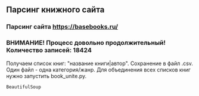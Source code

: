 ## Парсинг книжного сайта
### Парсинг сайта https://basebooks.ru/
### ВНИМАНИЕ! Процесс довольно продолжительный! Количество записей: 18424

Получаем список книг: "название книги|автор".
Сохранение в файл .csv. Один файл - одна категория/жанр.
Для объединения всех списков книг нужно запустить book_unite.py.

`BeautifulSoup`
